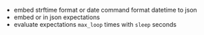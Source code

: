 * embed strftime format or date command format datetime to json
* embed or in json expectations
* evaluate expectations `max_loop` times with `sleep` seconds
